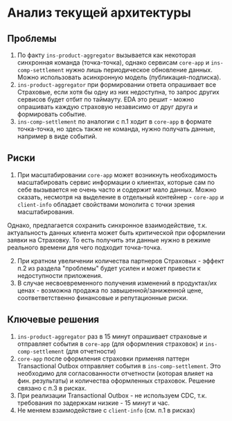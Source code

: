 # Анализ текущей архитектуры

## Проблемы
1. По факту `ins-product-aggregator` вызывается как некоторая синхронная команда (точка-точка), однако сервисам `core-app` и `ins-comp-settlement` нужно лишь периодическое обновление данных. Можно использовать асинхронную модель (публикация-подписка).
2. `ins-product-aggregator` при формировании ответа опрашивает все Страховые, если хотя бы одну из них недоступна, то запрос других сервисов будет отбит по таймауту. EDA это решит - можно опрашивать каждую страховую независимо от друг друга и формировать событие.
3. `ins-comp-settlement` по аналогии с п.1 ходит в `core-app` в формате точка-точка, но здесь также не команда, нужно получать данные, например в виде событий.

## Риски
1. При масштабировании `core-app` может возникнуть необходимость масштабировать сервис информации о клиентах, которые сам по себе вызывается не очень часто и содержит мало данных. Можно сказать, несмотря на выделение в отдельный контейнер - `core-app` и `client-info` обладает свойствами монолита с точки зрения масштабирования. 

Однако, предлагается сохранить синхронное взаимодействие, т.к. актуальность данных клиента может быть критической при оформлении заявки на Страховку. То есть получить эти данные нужно в режиме реального времени для чего подходит точка-точка.

2. При кратном увеличении количества партнеров Страховых - эффект п.2 из раздела "проблемы" будет усилен и может привести к недоступности приложения.
3. В случае несвоевременного получения изменений в продуктах/их ценах - возможна продажа по завышенной/заниженной цене, соответветственно финансовые и репутационные риски.


## Ключевые решения

1. `ins-product-aggregator` раз в 15 минут опрашивает страховые и отправляет события в  `core-app` (для оформления страховок) и `ins-comp-settlement` (для отчетности)
2. `core-app` после оформления страховки применяя паттерн Transactional Outbox отправляет события в `ins-comp-settlement`. Это необходимо для согласованности отчетности (которая влияет на фин. результаты) и количества оформленных страховок. Решение связано с п.3 в рисках.
3. При реализации Transactional Outbox - не используем CDC, т.к. требования по задержкам низкие - 15 минут и час.
4. Не меняем взаимодействие с `client-info` (см. п.1 в рисках)